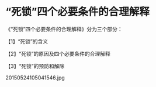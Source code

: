# “死锁”四个必要条件的合理解释

《“死锁”四个必要条件的合理解释》分为三个部分：

【1】“死锁”的含义

【2】“死锁”的原因及四个必要条件的合理解释

【3】“死锁”的预防和解除

20150524105041546.jpg

